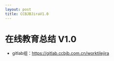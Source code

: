 ```yaml
---
layout: post
title: CCBJBJiraV1.0
---
```


# 在线教育总结 V1.0

- gitlab组：https://gitlab.ccbjb.com.cn/worktilejira
